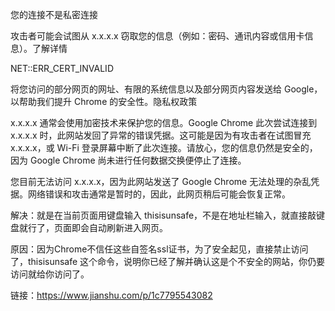 您的连接不是私密连接

攻击者可能会试图从 x.x.x.x 窃取您的信息（例如：密码、通讯内容或信用卡信息）。了解详情

NET::ERR_CERT_INVALID

将您访问的部分网页的网址、有限的系统信息以及部分网页内容发送给 Google，以帮助我们提升 Chrome 的安全性。隐私权政策

x.x.x.x 通常会使用加密技术来保护您的信息。Google Chrome 此次尝试连接到 x.x.x.x 时，此网站发回了异常的错误凭据。这可能是因为有攻击者在试图冒充 x.x.x.x，或 Wi-Fi 登录屏幕中断了此次连接。请放心，您的信息仍然是安全的，因为 Google Chrome 尚未进行任何数据交换便停止了连接。

您目前无法访问 x.x.x.x，因为此网站发送了 Google Chrome 无法处理的杂乱凭据。网络错误和攻击通常是暂时的，因此，此网页稍后可能会恢复正常。



解决：就是在当前页面用键盘输入 thisisunsafe，不是在地址栏输入，就直接敲键盘就行了，页面即会自动刷新进入网页。

原因：因为Chrome不信任这些自签名ssl证书，为了安全起见，直接禁止访问了，thisisunsafe 这个命令，说明你已经了解并确认这是个不安全的网站，你仍要访问就给你访问了。

链接：https://www.jianshu.com/p/1c7795543082